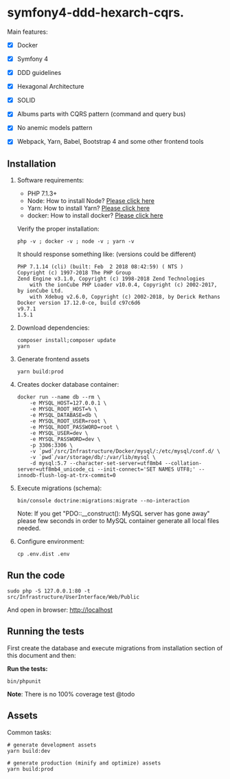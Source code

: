 # symfony4-ddd-hexarch-cqrs.

Main features:
- [x] Docker
- [x] Symfony 4
- [x] DDD guidelines
- [x] Hexagonal Architecture 
- [x] SOLID
- [x] Albums parts with CQRS pattern (command and query bus)
- [x] No anemic models pattern
- [x] Webpack, Yarn, Babel, Bootstrap 4 and some other frontend tools


## Installation

1.  Software requirements:

    * PHP 7.1.3+
    * Node: How to install Node? [Please click here](https://nodejs.org/en/download/)
    * Yarn: How to install Yarn? [Please click here](https://yarnpkg.com/lang/en/docs/install/)
    * docker: How to install docker? [Please click here](https://docs.docker.com/install/)

    Verify the proper installation:

    ```
    php -v ; docker -v ; node -v ; yarn -v
    ```

    It should response something like: (versions could be different)

    ```
    PHP 7.1.14 (cli) (built: Feb  2 2018 08:42:59) ( NTS )
    Copyright (c) 1997-2018 The PHP Group
    Zend Engine v3.1.0, Copyright (c) 1998-2018 Zend Technologies
        with the ionCube PHP Loader v10.0.4, Copyright (c) 2002-2017, by ionCube Ltd.
        with Xdebug v2.6.0, Copyright (c) 2002-2018, by Derick Rethans
    Docker version 17.12.0-ce, build c97c6d6
    v9.7.1
    1.5.1
    ```

2.  Download dependencies:
    ```
    composer install;composer update
    yarn  
    ```
3.  Generate frontend assets
    ```
    yarn build:prod
    ```
4.  Creates docker database container:
    ```
    docker run --name db --rm \
        -e MYSQL_HOST=127.0.0.1 \
        -e MYSQL_ROOT_HOST=% \
        -e MYSQL_DATABASE=db \
        -e MYSQL_ROOT_USER=root \
        -e MYSQL_ROOT_PASSWORD=root \
        -e MYSQL_USER=dev \
        -e MYSQL_PASSWORD=dev \
        -p 3306:3306 \
        -v `pwd`/src/Infrastructure/Docker/mysql/:/etc/mysql/conf.d/ \
        -v `pwd`/var/storage/db/:/var/lib/mysql \
        -d mysql:5.7 --character-set-server=utf8mb4 --collation-server=utf8mb4_unicode_ci --init-connect='SET NAMES UTF8;' --innodb-flush-log-at-trx-commit=0
    ```
5.  Execute migrations (schema):
    ```
    bin/console doctrine:migrations:migrate --no-interaction
    ```
    Note: If you get "PDO::\_\_construct(): MySQL server has gone away" please few seconds in order to MySQL container generate all local files needed.
6.  Configure environment:

    ```
    cp .env.dist .env
    ```

## Run the code

```
sudo php -S 127.0.0.1:80 -t src/Infrastructure/UserInterface/Web/Public
```

And open in browser: [http://localhost](http://localhost)

## Running the tests

First create the database and execute migrations from installation section of this document and then:

**Run the tests:**

```
bin/phpunit
```

**Note**: There is no 100% coverage test @todo

## Assets

Common tasks:

```
# generate development assets
yarn build:dev
```

```
# generate production (minify and optimize) assets
yarn build:prod
```
